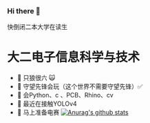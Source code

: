 ### Hi there 👋

快倒闭二本大学在读生
# 大二电子信息科学与技术

- 🔭 只狼很六 :scream_cat:
- 🌱 守望先锋会玩（这个世界不需要守望先锋）:white_check_mark:
- 👯 会Python、c 、PCB、Rhino、cv
- 🤔 最近在接触YOLOv4
- 💬 马上准备电赛
[![Anurag's github stats](https://github-readme-stats.vercel.app/api?username=anuraghazra)](https://github.com/anuraghazra/github-readme-stats)
